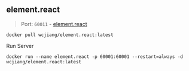 element.react
---

> Port: `60011` - [element.react](https://elemefe.github.io/element-react)

```shell
docker pull wcjiang/element.react:latest
```

Run Server

```shell
docker run --name element.react -p 60001:60001 --restart=always -d wcjiang/element.react:latest
```
